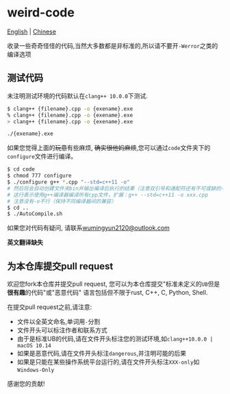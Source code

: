 # weird-code

[English](README-en.md) | [Chinese]()

收录一些奇奇怪怪的代码,当然大多数都是非标准的,所以请不要开`-Werror`之类的编译选项

## 测试代码

未注明测试环境的代码默认在`clang++ 10.0.0`下测试.

```bash
$ clang++ {filename}.cpp -o {exename}.exe
% clang++ {filename}.cpp -o {exename}.exe
> clang++ {filename}.cpp -o {exename}.exe

./{exename}.exe
```

如果您觉得上面的~~玩意~~有些麻烦, ~~确实很他妈麻烦~~,您可以通过`code`文件夹下的`configure`文件进行编译。

```bash
$ cd code
$ chmod 777 configure
$ ./configure g++ *.cpp "--std=c++11 -o"
# 然后将会自动创建文件夹bin并输出编译后执行的结果（注意双引号和通配符还有不可或缺的-o）
# 这行表示使用g++编译器编译所有cpp文件，扩展：g++ --std=c++11 -o xxx.cpp
# 注意没有-o不行（保持不同编译器间的兼容）
$ cd ..
$ ./AutoCompile.sh
```

如果您对代码有疑问, 请联系[wumingyun2120@outlook.com](mailto:wumingyun2120@outlook.com)

**英文翻译缺失**

## 为本仓库提交pull request

欢迎您fork本仓库并提交pull request, 您可以为本仓库提交"标准未定义的`UB`但是**很有趣**的代码"或"恶意代码"
语言包括但不限于rust, C++, C, Python, Shell.

在提交pull request之前,请注意:

* 文件以全英文命名,单词用`-`分割
* 文件开头可以标注作者和联系方式
* 由于是标准UB的代码,请在文件开头标注您的测试环境,如`clang++10.0.0 | macOS 10.14`
* 如果是恶意代码,请在文件开头标注`dangerous`,并注明可能的后果
* 如果是只能在某些操作系统平台运行的,请在文件开头标注`XXX-only`如`Windows-Only`

感谢您的贡献!
